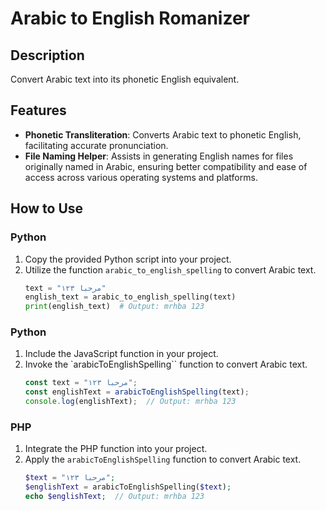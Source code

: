 # Arabic to English Romanizer

## Description
Convert Arabic text into its phonetic English equivalent. 

## Features
- **Phonetic Transliteration**: Converts Arabic text to phonetic English, facilitating accurate pronunciation.
- **File Naming Helper**: Assists in generating English names for files originally named in Arabic, ensuring better compatibility and ease of access across various operating systems and platforms.

## How to Use

### Python
1. Copy the provided Python script into your project.
2. Utilize the function `arabic_to_english_spelling` to convert Arabic text. 
   ```python
   text = "مرحبا ١٢٣"
   english_text = arabic_to_english_spelling(text)
   print(english_text)  # Output: mrhba 123

### Python
1. Include the JavaScript function in your project.
2. Invoke the `arabicToEnglishSpelling`` function to convert Arabic text.
   ```JavaScript
   const text = "مرحبا ١٢٣";
   const englishText = arabicToEnglishSpelling(text);
   console.log(englishText);  // Output: mrhba 123

### PHP
1. Integrate the PHP function into your project.
2. Apply the `arabicToEnglishSpelling` function to convert Arabic text.
   ```PHP
   $text = "مرحبا ١٢٣";
   $englishText = arabicToEnglishSpelling($text);
   echo $englishText;  // Output: mrhba 123
